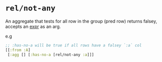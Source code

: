 # `rel/not-any`

An aggregate that tests for all row in the group (pred row) returns falsey, accepts an [expr](expr.md) as an arg.

e.g

```clojure 
;; :has-no-a will be true if all rows have a falsey `:a` col
[[:from :A]
 [:agg [] [:has-no-a [rel/not-any :a]]]
```